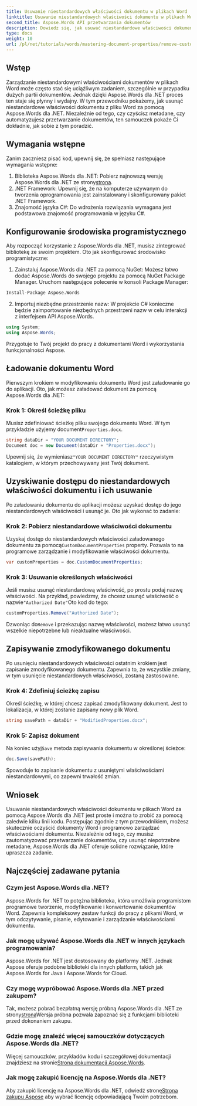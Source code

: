 ```yaml
---
title: Usuwanie niestandardowych właściwości dokumentu w plikach Word
linktitle: Usuwanie niestandardowych właściwości dokumentu w plikach Word
second_title: Aspose.Words API przetwarzania dokumentów
description: Dowiedz się, jak usuwać niestandardowe właściwości dokumentu z plików Word za pomocą Aspose.Words dla .NET. Ten szczegółowy przewodnik zawiera instrukcje krok po kroku, jak skutecznie oczyścić metadane dokumentu, oszczędzając czas w zarządzaniu dokumentami i automatyzacji.
type: docs
weight: 10
url: /pl/net/tutorials/words/mastering-document-properties/remove-custom-document-properties-in-word-files/
---
```

## Wstęp

Zarządzanie niestandardowymi właściwościami dokumentów w plikach Word może często stać się uciążliwym zadaniem, szczególnie w przypadku dużych partii dokumentów. Jednak dzięki Aspose.Words dla .NET proces ten staje się płynny i wydajny. W tym przewodniku pokażemy, jak usunąć niestandardowe właściwości dokumentu z pliku Word za pomocą Aspose.Words dla .NET. Niezależnie od tego, czy czyścisz metadane, czy automatyzujesz przetwarzanie dokumentów, ten samouczek pokaże Ci dokładnie, jak sobie z tym poradzić.

## Wymagania wstępne

Zanim zaczniesz pisać kod, upewnij się, że spełniasz następujące wymagania wstępne:

1.  Biblioteka Aspose.Words dla .NET: Pobierz najnowszą wersję Aspose.Words dla .NET ze strony[strona](https://releases.aspose.com/words/net/).
2. .NET Framework: Upewnij się, że na komputerze używanym do tworzenia oprogramowania jest zainstalowany i skonfigurowany pakiet .NET Framework.
3. Znajomość języka C#: Do wdrożenia rozwiązania wymagana jest podstawowa znajomość programowania w języku C#.

## Konfigurowanie środowiska programistycznego

Aby rozpocząć korzystanie z Aspose.Words dla .NET, musisz zintegrować bibliotekę ze swoim projektem. Oto jak skonfigurować środowisko programistyczne:

1. Zainstaluj Aspose.Words dla .NET za pomocą NuGet:
   Możesz łatwo dodać Aspose.Words do swojego projektu za pomocą NuGet Package Manager. Uruchom następujące polecenie w konsoli Package Manager:

```bash
Install-Package Aspose.Words
```

2. Importuj niezbędne przestrzenie nazw:
   W projekcie C# konieczne będzie zaimportowanie niezbędnych przestrzeni nazw w celu interakcji z interfejsem API Aspose.Words.
   
```csharp
using System;
using Aspose.Words;
```

Przygotuje to Twój projekt do pracy z dokumentami Word i wykorzystania funkcjonalności Aspose.

## Ładowanie dokumentu Word

Pierwszym krokiem w modyfikowaniu dokumentu Word jest załadowanie go do aplikacji. Oto, jak możesz załadować dokument za pomocą Aspose.Words dla .NET:

### Krok 1: Określ ścieżkę pliku

 Musisz zdefiniować ścieżkę pliku swojego dokumentu Word. W tym przykładzie użyjemy document`Properties.docx`.

```csharp
string dataDir = "YOUR DOCUMENT DIRECTORY";
Document doc = new Document(dataDir + "Properties.docx");
```

 Upewnij się, że wymieniasz`"YOUR DOCUMENT DIRECTORY"` rzeczywistym katalogiem, w którym przechowywany jest Twój dokument.

## Uzyskiwanie dostępu do niestandardowych właściwości dokumentu i ich usuwanie

Po załadowaniu dokumentu do aplikacji możesz uzyskać dostęp do jego niestandardowych właściwości i usunąć je. Oto jak wykonać to zadanie:

### Krok 2: Pobierz niestandardowe właściwości dokumentu

 Uzyskaj dostęp do niestandardowych właściwości załadowanego dokumentu za pomocą`CustomDocumentProperties` property. Pozwala to na programowe zarządzanie i modyfikowanie właściwości dokumentu.

```csharp
var customProperties = doc.CustomDocumentProperties;
```

### Krok 3: Usuwanie określonych właściwości

 Jeśli musisz usunąć niestandardową właściwość, po prostu podaj nazwę właściwości. Na przykład, powiedzmy, że chcesz usunąć właściwość o nazwie`"Authorized Date"`Oto kod do tego:

```csharp
customProperties.Remove("Authorized Date");
```

 Dzwoniąc do`Remove` i przekazując nazwę właściwości, możesz łatwo usunąć wszelkie niepotrzebne lub nieaktualne właściwości.

## Zapisywanie zmodyfikowanego dokumentu

Po usunięciu niestandardowych właściwości ostatnim krokiem jest zapisanie zmodyfikowanego dokumentu. Zapewnia to, że wszystkie zmiany, w tym usunięcie niestandardowych właściwości, zostaną zastosowane.

### Krok 4: Zdefiniuj ścieżkę zapisu

Określ ścieżkę, w której chcesz zapisać zmodyfikowany dokument. Jest to lokalizacja, w której zostanie zapisany nowy plik Word.

```csharp
string savePath = dataDir + "ModifiedProperties.docx";
```

### Krok 5: Zapisz dokument

 Na koniec użyj`Save` metoda zapisywania dokumentu w określonej ścieżce:

```csharp
doc.Save(savePath);
```

Spowoduje to zapisanie dokumentu z usuniętymi właściwościami niestandardowymi, co zapewni trwałość zmian.

## Wniosek

Usuwanie niestandardowych właściwości dokumentu w plikach Word za pomocą Aspose.Words dla .NET jest proste i można to zrobić za pomocą zaledwie kilku linii kodu. Postępując zgodnie z tym przewodnikiem, możesz skutecznie oczyścić dokumenty Word i programowo zarządzać właściwościami dokumentu. Niezależnie od tego, czy musisz zautomatyzować przetwarzanie dokumentów, czy usunąć niepotrzebne metadane, Aspose.Words dla .NET oferuje solidne rozwiązanie, które upraszcza zadanie.

## Najczęściej zadawane pytania

### Czym jest Aspose.Words dla .NET?

Aspose.Words for .NET to potężna biblioteka, która umożliwia programistom programowe tworzenie, modyfikowanie i konwertowanie dokumentów Word. Zapewnia kompleksowy zestaw funkcji do pracy z plikami Word, w tym odczytywanie, pisanie, edytowanie i zarządzanie właściwościami dokumentu.

### Jak mogę używać Aspose.Words dla .NET w innych językach programowania?

Aspose.Words for .NET jest dostosowany do platformy .NET. Jednak Aspose oferuje podobne biblioteki dla innych platform, takich jak Aspose.Words for Java i Aspose.Words for Cloud.

### Czy mogę wypróbować Aspose.Words dla .NET przed zakupem?

 Tak, możesz pobrać bezpłatną wersję próbną Aspose.Words dla .NET ze strony[strona](https://releases.aspose.com/)Wersja próbna pozwala zapoznać się z funkcjami biblioteki przed dokonaniem zakupu.

### Gdzie mogę znaleźć więcej samouczków dotyczących Aspose.Words dla .NET?

 Więcej samouczków, przykładów kodu i szczegółowej dokumentacji znajdziesz na stronie[Strona dokumentacji Aspose.Words](https://reference.aspose.com/words/net/).

### Jak mogę zakupić licencję na Aspose.Words dla .NET?

Aby zakupić licencję na Aspose.Words dla .NET, odwiedź stronę[Strona zakupu Aspose](https://purchase.aspose.com/buy) aby wybrać licencję odpowiadającą Twoim potrzebom.